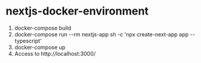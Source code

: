 # nextjs-docker-environment
1. docker-compose build
1. docker-compose run --rm nextjs-app sh -c 'npx create-next-app app --typescript'
1. docker-compose up
1. Access to http://localhost:3000/